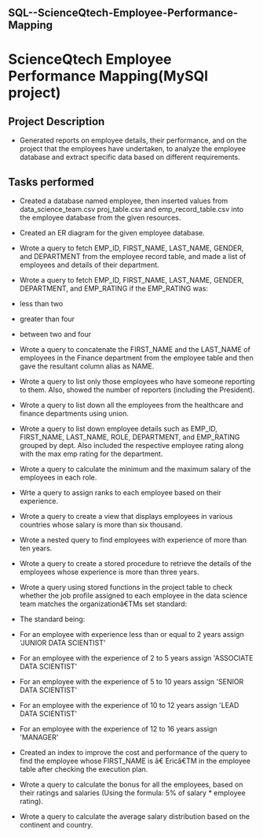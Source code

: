 ## SQL--ScienceQtech-Employee-Performance-Mapping 

# ScienceQtech Employee Performance Mapping(MySQl project)
## Project Description
* Generated reports on employee details, their performance, and on the
project that the employees have undertaken, to analyze the employee
database and extract specific data based on different requirements.
## Tasks performed
* Created a database named employee, then inserted values from
data_science_team.csv proj_table.csv and emp_record_table.csv into the
employee database from the given resources.
* Created an ER diagram for the given employee database.
* Wrote a query to fetch EMP_ID, FIRST_NAME, LAST_NAME, GENDER, and
DEPARTMENT from the employee record table, and made a list of employees
and details of their department.
* Wrote a query to fetch EMP_ID, FIRST_NAME, LAST_NAME, GENDER,
DEPARTMENT, and EMP_RATING if the EMP_RATING was:
* less than two
* greater than four
* between two and four
* Wrote a query to concatenate the FIRST_NAME and the LAST_NAME of
employees in the Finance department from the employee table and then gave
the resultant column alias as NAME.
* Wrote a query to list only those employees who have someone
reporting to them. Also, showed the number of reporters (including the
President).
* Wrote a query to list down all the employees from the healthcare and
finance departments using union.
* Wrote a query to list down employee details such as EMP_ID,
FIRST_NAME, LAST_NAME, ROLE, DEPARTMENT, and EMP_RATING grouped by dept.
Also included the respective employee rating along with the max emp
rating for the department.
* Wrote a query to calculate the minimum and the maximum salary of the
employees in each role.
* Wrte a query to assign ranks to each employee based on their
experience.
* Wrote a query to create a view that displays employees in various
countries whose salary is more than six thousand.
* Wrote a nested query to find employees with experience of more than
ten years.
* Wrote a query to create a stored procedure to retrieve the details
of the employees whose experience is more than three years.

* Wrote a query using stored functions in the project table to check
whether the job profile assigned to each employee in the data science
team matches the organizationâ€TMs set standard:
* The standard being:
* For an employee with experience less than or equal to 2
years assign 'JUNIOR DATA SCIENTIST'
* For an employee with the experience of 2 to 5 years assign
'ASSOCIATE DATA SCIENTIST'
* For an employee with the experience of 5 to 10 years assign
'SENIOR DATA SCIENTIST'
* For an employee with the experience of 10 to 12 years assign
'LEAD DATA SCIENTIST'
* For an employee with the experience of 12 to 16 years assign
'MANAGER'
* Created an index to improve the cost and performance of the query to
find the employee whose FIRST_NAME is â€ ̃Ericâ€TM in the employee table
after checking the execution plan.
* Wrote a query to calculate the bonus for all the employees, based on
their ratings and salaries (Using the formula: 5% of salary * employee
rating).
* Wrote a query to calculate the average salary distribution based on
the continent and country.
